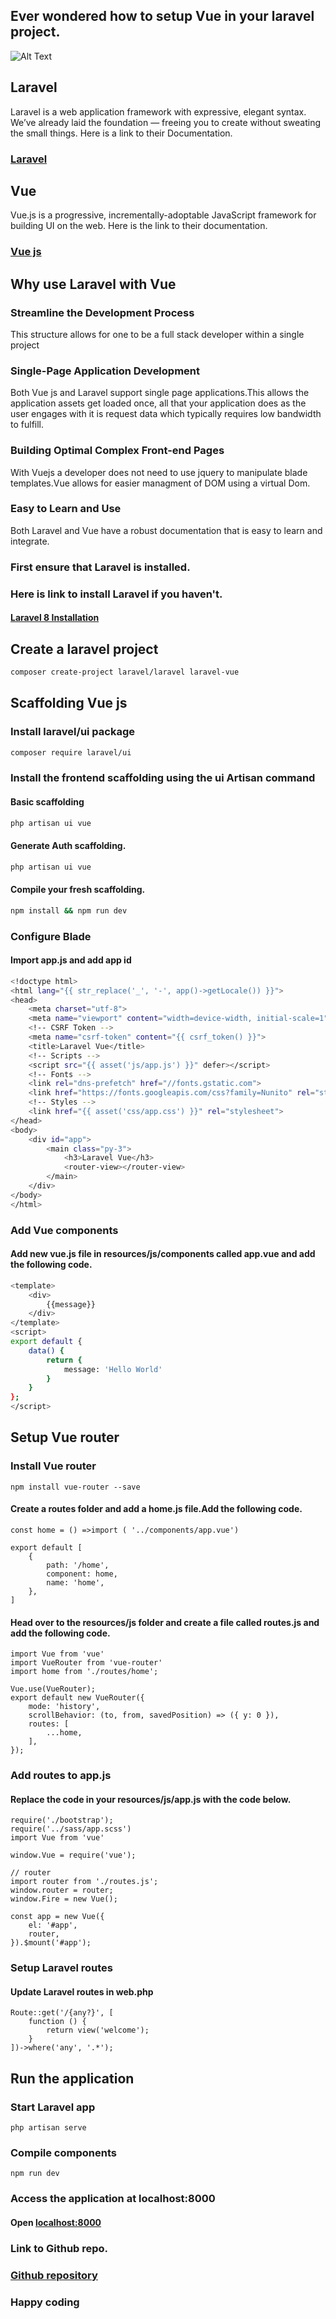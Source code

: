 ## Ever wondered how to setup Vue in your laravel project.
![Alt Text](https://dev-to-uploads.s3.amazonaws.com/uploads/articles/rmtm25h4rb9sgsw3505z.png)
## Laravel
Laravel is a web application framework with expressive, elegant syntax. We’ve already laid the foundation — freeing you to create without sweating the small things.
Here is a link to their Documentation.
### [Laravel](https://laravel.com/docs/8.x)

## Vue
Vue.js is a progressive, incrementally-adoptable JavaScript framework for building UI on the web.
Here is the link to their documentation.
### [Vue js](https://vuejs.org/)


## Why use Laravel with Vue
### Streamline the Development Process
This structure allows for one to be a full stack developer within a single project

### Single-Page Application Development
Both Vue js and Laravel support single page applications.This allows the application assets get loaded once, all that your application does as the user engages with it is request data which typically requires low bandwidth to fulfill.

### Building Optimal Complex Front-end Pages
With Vuejs a developer does not need to use jquery to manipulate blade templates.Vue allows for easier managment of DOM using a virtual Dom.

### Easy to Learn and Use
Both Laravel and Vue have a robust documentation that is easy to learn and integrate.

### First ensure that Laravel is installed.
### Here is link to install Laravel if you haven't.

#### [Laravel 8 Installation](https://laravel.com/docs/8.x/installation)

## Create a laravel project 
```bash
composer create-project laravel/laravel laravel-vue
```

## Scaffolding Vue js
### Install laravel/ui package 
```bash
composer require laravel/ui
```
### Install the frontend scaffolding using the ui Artisan command
#### Basic scaffolding
```bash
php artisan ui vue
```
#### Generate Auth scaffolding.
```bash
php artisan ui vue
```
#### Compile your fresh scaffolding.
```bash
npm install && npm run dev
```

### Configure Blade
#### Import app.js and add app id
```bash
<!doctype html>
<html lang="{{ str_replace('_', '-', app()->getLocale()) }}">
<head>
    <meta charset="utf-8">
    <meta name="viewport" content="width=device-width, initial-scale=1">
    <!-- CSRF Token -->
    <meta name="csrf-token" content="{{ csrf_token() }}">
    <title>Laravel Vue</title>
    <!-- Scripts -->
    <script src="{{ asset('js/app.js') }}" defer></script>
    <!-- Fonts -->
    <link rel="dns-prefetch" href="//fonts.gstatic.com">
    <link href="https://fonts.googleapis.com/css?family=Nunito" rel="stylesheet">
    <!-- Styles -->
    <link href="{{ asset('css/app.css') }}" rel="stylesheet">
</head>
<body>
    <div id="app">
        <main class="py-3">
            <h3>Laravel Vue</h3>
            <router-view></router-view>
        </main>
    </div>
</body>
</html>
```
### Add Vue components
#### Add new vue.js file in resources/js/components called app.vue and add the following code.
```bash
<template>
    <div>
        {{message}}
    </div>
</template>
<script>
export default {
    data() {
        return {
            message: 'Hello World'
        }
    }
};
</script>
```
## Setup Vue router

### Install Vue router
```
npm install vue-router --save
```
#### Create a routes folder and add a home.js file.Add the following code.
```
const home = () =>import ( '../components/app.vue')

export default [
    {
        path: '/home',
        component: home,
        name: 'home',
    },
]
```
#### Head over to the resources/js folder and create a file called routes.js and add the following code.
```
import Vue from 'vue'
import VueRouter from 'vue-router'
import home from './routes/home';

Vue.use(VueRouter);
export default new VueRouter({
    mode: 'history',
    scrollBehavior: (to, from, savedPosition) => ({ y: 0 }), 
    routes: [
        ...home,
    ],
});
```
### Add routes to app.js
#### Replace the code in your resources/js/app.js with the code below.
```
require('./bootstrap');
require('../sass/app.scss')
import Vue from 'vue'

window.Vue = require('vue');

// router
import router from './routes.js';
window.router = router;
window.Fire = new Vue();

const app = new Vue({
    el: '#app',
    router,
}).$mount('#app');
```
### Setup Laravel routes
#### Update Laravel routes in web.php
```
Route::get('/{any?}', [
    function () {
        return view('welcome');
    }
])->where('any', '.*');
```
## Run the application
### Start Laravel app
```
php artisan serve
```
### Compile components
```
npm run dev
```
### Access the application at localhost:8000
#### Open [localhost:8000](http://localhost:8000/)

### Link to Github repo.

### [Github repository](https://github.com/johnwanjema/Getting-startes-with-Laravel-and-Vue-js)

### Happy coding


